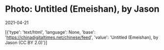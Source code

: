 # Photo: Untitled (Emeishan), by Jason

2021-04-21

[{'type': 'text/html', 'language': None, 'base': 'https://chinadigitaltimes.net/chinese/feed', 'value': 'Untitled (Emeishan), by Jason (CC BY 2.0)'}]